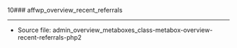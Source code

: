 10### affwp_overview_recent_referrals

----

- Source file: admin_overview_metaboxes_class-metabox-overview-recent-referrals-php2